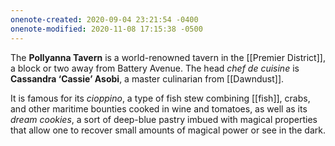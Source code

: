 ```yaml
---
onenote-created: 2020-09-04 23:21:54 -0400
onenote-modified: 2020-11-08 17:15:38 -0500
---
```

The **Pollyanna Tavern** is a world-renowned tavern in the [[Premier District]], a block or two away from Battery Avenue. The head *chef de cuisine* is **Cassandra ‘Cassie’ Asobi**, a master culinarian from [[Dawndust]]. 

It is famous for its *cioppino*, a type of fish stew combining [[fish]], crabs, and other maritime bounties cooked in wine and tomatoes, as well as its *dream cookies*, a sort of deep-blue pastry imbued with magical properties that allow one to recover small amounts of magical power or see in the dark.